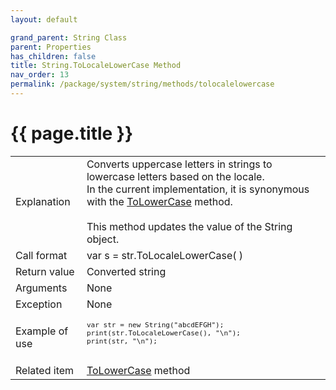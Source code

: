 ```yaml
---
layout: default

grand_parent: String Class
parent: Properties
has_children: false
title: String.ToLocaleLowerCase Method
nav_order: 13
permalink: /package/system/string/methods/tolocalelowercase
---
```

# {{ page.title }}
 
<table>
  <tr>
    <td>Explanation</td>
    <td colspan="2">Converts uppercase letters in strings to lowercase letters based on the locale.<br>In the current implementation, it is synonymous with the <a href="/package/system/string/methods/tolowercase">ToLowerCase</a> method.<br><br>This method updates the value of the String object.</td>
  </tr>
  <tr>
    <td>Call format</td>
    <td colspan="2">var s = str.ToLocaleLowerCase( )</td>
  </tr>
  <tr>
    <td>Return value</td>
    <td colspan="2">Converted string</td>
  </tr>  
  <tr>
    <td>Arguments</td>
    <td colspan="2">None</td>
  </tr>
  <tr>
    <td>Exception</td>
    <td colspan="2">None</td>
  </tr>
  <tr>
    <td>Example of use</td>
    <td colspan="2"><code><pre>
var str = new String("abcdEFGH");
print(str.ToLocaleLowerCase(), "\n");
print(str, "\n");
    </pre></code></td>
  </tr>
  <tr>
    <td>Related item</td>
    <td colspan="2"><a href="/package/system/string/methods/tolowercase">ToLowerCase</a> method</td>
  </tr>
</table>